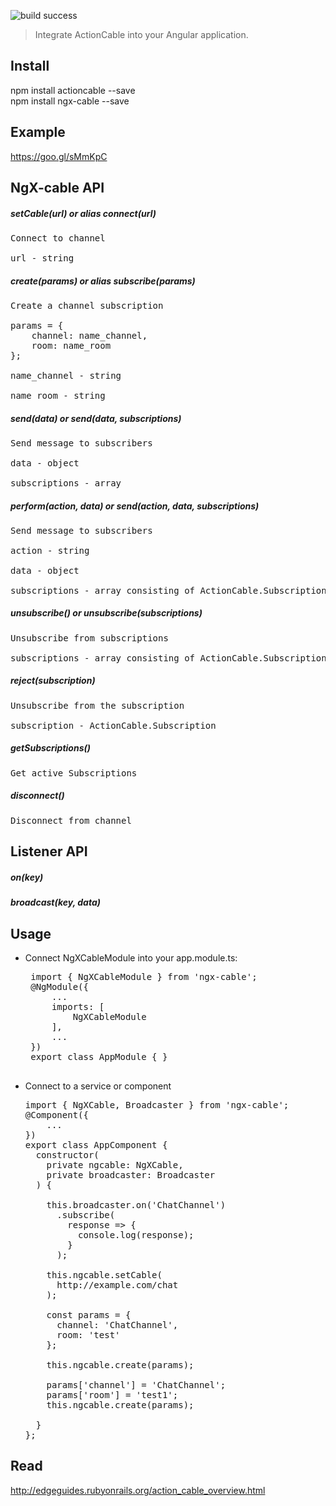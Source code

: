 ![build success](https://img.shields.io/teamcity/codebetter/bt428.svg)

> Integrate ActionCable into your Angular application.

Install
-----------------------------------
npm install actioncable --save<br>
npm install ngx-cable --save

Example
-----------------------------------
https://goo.gl/sMmKpC

NgX-cable API
-----------------------------------
##### setCable(url) or alias connect(url)
<pre>
Connect to channel<br>
url - string
</pre>

##### create(params) or alias subscribe(params)<br>
<pre>
Create a channel subscription<br>
params = {
    channel: name_channel,
    room: name_room
};<br>
name_channel - string<br>
name_room - string
</pre>

##### send(data) or send(data, subscriptions)<br>
<pre>
Send message to subscribers<br>
data - object<br>
subscriptions - array
</pre>

##### perform(action, data) or send(action, data, subscriptions)<br>
<pre>
Send message to subscribers<br>
action - string<br>
data - object<br>
subscriptions - array consisting of ActionCable.Subscription
</pre>

##### unsubscribe() or unsubscribe(subscriptions)<br>
<pre>
Unsubscribe from subscriptions<br>
subscriptions - array consisting of ActionCable.Subscription
</pre>

##### reject(subscription)<br>
<pre>
Unsubscribe from the subscription<br>
subscription - ActionCable.Subscription
</pre>

##### getSubscriptions()
<pre>
Get active Subscriptions
</pre>

##### disconnect()
<pre>
Disconnect from channel
</pre>

Listener API
-----------------------------------

##### on(key)

##### broadcast(key, data)

Usage
-----------------------------------

 - Connect NgXCableModule into your app.module.ts:
    <pre>
    import { NgXCableModule } from 'ngx-cable';
    @NgModule({
        ...
        imports: [
            NgXCableModule
        ],
        ...
    })
    export class AppModule { }
    </pre>

 -  Connect to a service or component
    <pre>
    import { NgXCable, Broadcaster } from 'ngx-cable';
    @Component({
        ...
    })
    export class AppComponent {
      constructor(
        private ngcable: NgXCable,
        private broadcaster: Broadcaster
      ) {
                  
        this.broadcaster.on('ChatChannel')
          .subscribe(
            response => {
              console.log(response);
            }
          );
          
        this.ngcable.setCable(
          http://example.com/chat
        );
        
        const params = {
          channel: 'ChatChannel',
          room: 'test'
        };
          
        this.ngcable.create(params);
        
        params['channel'] = 'ChatChannel';
        params['room'] = 'test1';
        this.ngcable.create(params);
        
      }
    };
    </pre>

Read
-----------------------------------
http://edgeguides.rubyonrails.org/action_cable_overview.html
